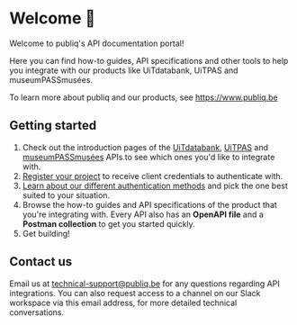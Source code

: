 <!--
  This document contains the Markdown for the landing page on https://docs.publiq.be
  Note that this page is not deployed, but instead must be configured via https://docs.publiq.be/admin/settings ("Landing Page")
  A copy is stored here in git for safekeeping and version control.
-->

# Welcome 👋

Welcome to publiq's API documentation portal!

Here you can find how-to guides, API specifications and other tools to help you integrate with our products like UiTdatabank, UiTPAS and museumPASSmusées.

To learn more about publiq and our products, see <https://www.publiq.be>

## Getting started

1. Check out the introduction pages of the [UiTdatabank](https://docs.publiq.be/docs/uitdatabank), [UiTPAS](https://docs.publiq.be/docs/uitpas) and [museumPASSmusées](https://docs.publiq.be/docs/museumpassmusees) APIs to see which ones you'd like to integrate with.
2. [Register your project](https://docs.publiq.be/docs/authentication/requesting-credentials) to receive client credentials to authenticate with.
3. [Learn about our different authentication methods](https://docs.publiq.be/docs/authentication/methods/overview) and pick the one best suited to your situation.
4. Browse the how-to guides and API specifications of the product that you're integrating with. Every API also has an **OpenAPI file** and a **Postman collection** to get you started quickly.
5. Get building!

## Contact us

Email us at technical-support@publiq.be for any questions regarding API integrations. You can also request access to a channel on our Slack workspace via this email address, for more detailed technical conversations.
